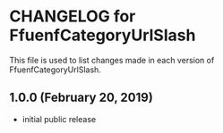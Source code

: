 # CHANGELOG for FfuenfCategoryUrlSlash

This file is used to list changes made in each version of FfuenfCategoryUrlSlash.

## 1.0.0 (February 20, 2019)

* initial public release